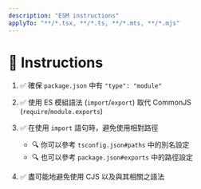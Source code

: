 ```yaml
---
description: "ESM instructions"
applyTo: "**/*.tsx, **/*.ts, **/*.mts, **/*.mjs"
---
```


# 💬 Instructions

1. ✅ 確保 `package.json` 中有 `"type": "module"`
1. ✅ 使用 ES 模組語法 (`import`/`export`) 取代 CommonJS (`require`/`module.exports`)
1. ✅ 在使用 `import` 語句時，避免使用相對路徑

   - 🔍 你可以參考 `tsconfig.json#paths` 中的別名設定
   - 🔍 也可以參考 `package.json#exports` 中的路徑設定

1. ✅ 盡可能地避免使用 CJS 以及與其相關之語法
